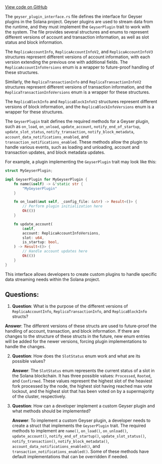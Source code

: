 [View code on GitHub](https://github.com/solana-labs/solana/blob/master/geyser-plugin-interface/src/geyser_plugin_interface.rs)

The `geyser_plugin_interface.rs` file defines the interface for Geyser plugins in the Solana project. Geyser plugins are used to stream data from the runtime, and they must implement the `GeyserPlugin` trait to work with the system. The file provides several structures and enums to represent different versions of account and transaction information, as well as slot status and block information.

The `ReplicaAccountInfo`, `ReplicaAccountInfoV2`, and `ReplicaAccountInfoV3` structures represent different versions of account information, with each version extending the previous one with additional fields. The `ReplicaAccountInfoVersions` enum is a wrapper to future-proof handling of these structures.

Similarly, the `ReplicaTransactionInfo` and `ReplicaTransactionInfoV2` structures represent different versions of transaction information, and the `ReplicaTransactionInfoVersions` enum is a wrapper for these structures.

The `ReplicaBlockInfo` and `ReplicaBlockInfoV2` structures represent different versions of block information, and the `ReplicaBlockInfoVersions` enum is a wrapper for these structures.

The `GeyserPlugin` trait defines the required methods for a Geyser plugin, such as `on_load`, `on_unload`, `update_account`, `notify_end_of_startup`, `update_slot_status`, `notify_transaction`, `notify_block_metadata`, `account_data_notifications_enabled`, and `transaction_notifications_enabled`. These methods allow the plugin to handle various events, such as loading and unloading, account and transaction updates, and block metadata updates.

For example, a plugin implementing the `GeyserPlugin` trait may look like this:

```rust
struct MyGeyserPlugin;

impl GeyserPlugin for MyGeyserPlugin {
    fn name(&self) -> &'static str {
        "MyGeyserPlugin"
    }

    fn on_load(&mut self, _config_file: &str) -> Result<()> {
        // Perform plugin initialization here
        Ok(())
    }

    fn update_account(
        &self,
        account: ReplicaAccountInfoVersions,
        slot: u64,
        is_startup: bool,
    ) -> Result<()> {
        // Handle account updates here
        Ok(())
    }
}
```

This interface allows developers to create custom plugins to handle specific data streaming needs within the Solana project.
## Questions: 
 1. **Question**: What is the purpose of the different versions of `ReplicaAccountInfo`, `ReplicaTransactionInfo`, and `ReplicaBlockInfo` structs?
   
   **Answer**: The different versions of these structs are used to future-proof the handling of account, transaction, and block information. If there are changes to the structure of these structs in the future, new enum entries will be added for the newer versions, forcing plugin implementations to handle the changes.

2. **Question**: How does the `SlotStatus` enum work and what are its possible values?

   **Answer**: The `SlotStatus` enum represents the current status of a slot in the Solana blockchain. It has three possible values: `Processed`, `Rooted`, and `Confirmed`. These values represent the highest slot of the heaviest fork processed by the node, the highest slot having reached max vote lockout, and the highest slot that has been voted on by a supermajority of the cluster, respectively.

3. **Question**: How can a developer implement a custom Geyser plugin and what methods should be implemented?

   **Answer**: To implement a custom Geyser plugin, a developer needs to create a struct that implements the `GeyserPlugin` trait. The required methods to implement are `name()`, `on_load()`, `on_unload()`, `update_account()`, `notify_end_of_startup()`, `update_slot_status()`, `notify_transaction()`, `notify_block_metadata()`, `account_data_notifications_enabled()`, and `transaction_notifications_enabled()`. Some of these methods have default implementations that can be overridden if needed.